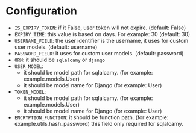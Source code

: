 # Configuration

- `IS_EXPIRY_TOKEN`: if it False, user token will not expire. (default: False)
- `EXPIRY_TIME`: this value is based on days. For example: 30 (default: 30)
- `USERNAME_FIELD`: the user identifier is the username, it uses for custom user models. (default: username)
- `PASSWORD_FIELD`: it uses for custom user models. (default: password)
- `ORM`: it should be `sqlalcamy` or `django`
- `USER_MODEL`:
    - it should be model path for sqlalcamy. (for example: example.models.User)
    - it should be model name for Django (for example: User)
- `TOKEN_MODEL`:
    - it should be model path for sqlalcamy. (for example: example.models.User)
    - it should be model name for Django (for example: User)
- `ENCRYPTION_FUNCTION`: it should be function path. (for example: example.utils.hash_password) this field only required for sqlalcamy.